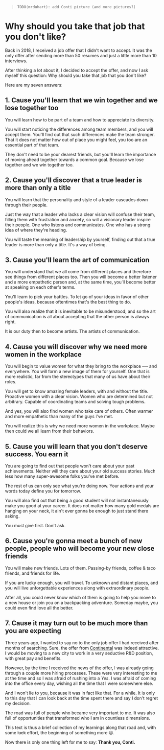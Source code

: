 > `TODO(mrduhart): add Conti picture (and more pictures?)`

# Why should you take that job that you don't like?

<!-- Intro -->

Back in 2018, I received a job offer that I didn't want to accept. It was the
only offer after sending more than 50 resumes and just a little more than 10
interviews.

After thinking a lot about it, I decided to accept the offer, and now I ask
myself this question: Why should you take that job that you don't like?

Here are my seven answers:

<!-- Team -->

## 1. Cause you'll learn that we win together and we lose together too

You will learn how to be part of a team and how to appreciate its diversity.

You will start noticing the differences among team members, and you will accept
them. You'll find out that such differences make the team stronger. That it does
not matter how out of place you might feel, you too are an essential part of
that team.

They don't need to be your dearest friends, but you'll learn the importance of
moving ahead together towards a common goal. Because we lose together and we win
together too.

<!-- Leadership -->

## 2. Cause you'll discover that a true leader is more than only a title

You will learn that the personality and style of a leader cascades down through
their people.

Just the way that a leader who lacks a clear vision will confuse their team,
filling them with frustration and anxiety, so will a visionary leader inspire
their people. One who listens and communicates. One who has a strong idea of
where they're heading.

You will taste the meaning of leadership by yourself, finding out that a true
leader is more than only a title. It's a way of being.

<!-- Patience and communication -->

## 3. Cause you'll learn the art of communication

You will understand that we all come from different places and therefore see
things from different places too. Then you will become a better listener and a
more empathetic person and, at the same time, you'll become better at speaking
on each other's terms.

You'll learn to pick your battles. To let go of your ideas in favor of other
people's ideas, because oftentimes that's the best thing to do.

You will also realize that it is inevitable to be misunderstood, and so the art
of communication is all about accepting that the other person is always right.

It is our duty then to become artists. The artists of communication.

<!-- Women -->

## 4. Cause you will discover why we need more women in the workplace

You will begin to value women for what they bring to the workplace --- and
everywhere. You will form a new image of them for yourself. One that is more
realistic, far from the stereotypes that many of us have about their roles.

You will get to know amazing female leaders, with and without the title.
Proactive women with a clear vision. Women who are determined but not arbitrary.
Capable of coordinating teams and solving tough problems.

And yes, you will also find women who take care of others. Often warmer and more
empathetic than many of the guys I've met.

You will realize this is why we need more women in the workplace. Maybe then
could we all learn from their behaviors.

<!-- Give, don't ask -->

## 5. Cause you will learn that you don't deserve success. You earn it

You are going to find out that people won't care about your past achievements.
Neither will they care about your old success stories. Much less how many
super-awesome folks you've met before.

The rest of us can only see what you're doing now. Your actions and your words
today define you for tomorrow.

You will also find out that being a good student will not instantaneously make
you good at your career. It does not matter how many gold medals are hanging on
your neck, it ain't ever gonna be enough to just stand there asking.

You must give first. Don't ask.

<!-- Friends -->

## 6. Cause you're gonna meet a bunch of new people, people who will become your new close friends

You will make new friends. Lots of them. Passing-by friends, coffee & taco
friends, and friends for life.

If you are lucky enough, you will travel. To unknown and distant places, and you
will live unforgettable experiences along with extraordinary people.

After all, you could never know which of them is going to help you move to a new
house or join you on a backpacking adventure. Someday maybe, you could even find
love all the better.

<!-- Punchline -->

## 7. Cause it may turn out to be much more than you are expecting

Three years ago, I wanted to say no to the only job offer I had received after
months of searching. Sure, the offer from
[Continental](https://www.continental-jobs.com/) was indeed attractive. I would
be moving to a new city to work in a very seductive R&D position, with great pay
and benefits.

However, by the time I received the news of the offer, I was already going
through a couple more hiring processes. These were very interesting to me at the
time and so I was afraid of rushing into a _Yes_. I was afraid of coming into
the office every day, wishing all the time that I were somewhere else.

And I won't lie to you, because it was in fact like that. For a while. It is
only to this day that I can look back at the time spent there and say I don't
regret my decision.

The road was full of people who became very important to me. It was also full of
opportunities that transformed who I am in countless dimensions.

This text is thus a brief collection of my learnings along that road and, with
some ~~luck~~ effort, the beginning of something more 😉.

Now there is only one thing left for me to say: **Thank you, Conti.**
